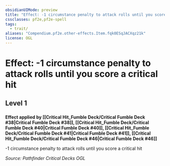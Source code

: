 ```yaml
---
obsidianUIMode: preview
title: "Effect: -1 circumstance penalty to attack rolls until you score a critical hit"
cssclasses: pf2e,pf2e-spell
tags:
  - trait/
aliases: "Compendium.pf2e.other-effects.Item.fqk0ESqJACXqz21k"
license: OGL
---
```

# Effect: -1 circumstance penalty to attack rolls until you score a critical hit
## Level 1
### 






**Effect applied by [[Critical Hit_Fumble Deck/Critical Fumble Deck #38|Critical Fumble Deck #38]], [[Critical Hit_Fumble Deck/Critical Fumble Deck #40|Critical Fumble Deck #40]], [[Critical Hit_Fumble Deck/Critical Fumble Deck #41|Critical Fumble Deck #41]], [[Critical Hit_Fumble Deck/Critical Fumble Deck #46|Critical Fumble Deck #46]]**

\-1 circumstance penalty to attack rolls until you score a critical hit

*Source: Pathfinder Critical Decks*
*OGL*